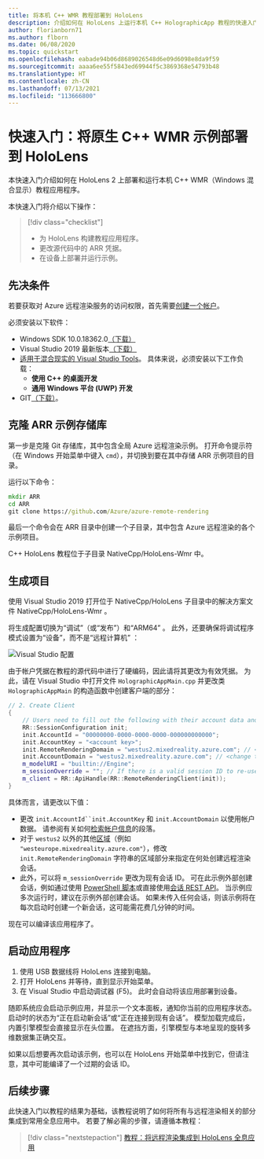 ```yaml
---
title: 将本机 C++ WMR 教程部署到 HoloLens
description: 介绍如何在 HoloLens 上运行本机 C++ HolographicApp 教程的快速入门
author: florianborn71
ms.author: flborn
ms.date: 06/08/2020
ms.topic: quickstart
ms.openlocfilehash: eabade94b06d8689026548d6e09d6098e8da9f59
ms.sourcegitcommit: aaaa6ee55f5843ed69944f5c3869368e54793b48
ms.translationtype: HT
ms.contentlocale: zh-CN
ms.lasthandoff: 07/13/2021
ms.locfileid: "113666800"
---
```

# <a name="quickstart-deploy-native-c-wmr-sample-to-hololens"></a>快速入门：将原生 C++ WMR 示例部署到 HoloLens

本快速入门介绍如何在 HoloLens 2 上部署和运行本机 C++ WMR（Windows 混合显示）教程应用程序。

本快速入门将介绍以下操作：

> [!div class="checklist"]
>
>* 为 HoloLens 构建教程应用程序。
>* 更改源代码中的 ARR 凭据。
>* 在设备上部署并运行示例。

## <a name="prerequisites"></a>先决条件

若要获取对 Azure 远程渲染服务的访问权限，首先需要[创建一个帐户](../../../how-tos/create-an-account.md)。

必须安装以下软件：

* Windows SDK 10.0.18362.0[（下载）](https://developer.microsoft.com/windows/downloads/windows-10-sdk)
* Visual Studio 2019 最新版本[（下载）](https://visualstudio.microsoft.com/vs/older-downloads/)
* [适用于混合现实的 Visual Studio Tools](/windows/mixed-reality/install-the-tools)。 具体来说，必须安装以下工作负载：
  * **使用 C++ 的桌面开发**
  * **通用 Windows 平台 (UWP) 开发**
* GIT[（下载）](https://git-scm.com/downloads)。

## <a name="clone-the-arr-samples-repository"></a>克隆 ARR 示例存储库

第一步是克隆 Git 存储库，其中包含全局 Azure 远程渲染示例。 打开命令提示符（在 Windows 开始菜单中键入 `cmd`），并切换到要在其中存储 ARR 示例项目的目录。

运行以下命令：

```cmd
mkdir ARR
cd ARR
git clone https://github.com/Azure/azure-remote-rendering
```

最后一个命令会在 ARR 目录中创建一个子目录，其中包含 Azure 远程渲染的各个示例项目。

C++ HoloLens 教程位于子目录 NativeCpp/HoloLens-Wmr 中。

## <a name="build-the-project"></a>生成项目

使用 Visual Studio 2019 打开位于 NativeCpp/HoloLens 子目录中的解决方案文件 NativeCpp/HoloLens-Wmr 。

将生成配置切换为“调试”（或“发布”）和“ARM64”  。 此外，还要确保将调试程序模式设置为“设备”，而不是“远程计算机” ：

![Visual Studio 配置](media/vs-config-native-cpp-tutorial.png)

由于帐户凭据在教程的源代码中进行了硬编码，因此请将其更改为有效凭据。 为此，请在 Visual Studio 中打开文件 `HolographicAppMain.cpp` 并更改类 `HolographicAppMain` 的构造函数中创建客户端的部分：

```cpp
// 2. Create Client
{
    // Users need to fill out the following with their account data and model
    RR::SessionConfiguration init;
    init.AccountId = "00000000-0000-0000-0000-000000000000";
    init.AccountKey = "<account key>";
    init.RemoteRenderingDomain = "westus2.mixedreality.azure.com"; // <change to the region that the rendering session should be created in>
    init.AccountDomain = "westus2.mixedreality.azure.com"; // <change to the region the account was created in>
    m_modelURI = "builtin://Engine";
    m_sessionOverride = ""; // If there is a valid session ID to re-use, put it here. Otherwise a new one is created
    m_client = RR::ApiHandle(RR::RemoteRenderingClient(init));
}
```

具体而言，请更改以下值：
* 更改 `init.AccountId``init.AccountKey` 和 `init.AccountDomain` 以使用帐户数据。 请参阅有关如何[检索帐户信息](../../../how-tos/create-an-account.md#retrieve-the-account-information)的段落。
* 对于 `westus2` 以外的其他[区域](../../../reference/regions.md)（例如 `"westeurope.mixedreality.azure.com"`），修改 `init.RemoteRenderingDomain` 字符串的区域部分来指定在何处创建远程渲染会话。
* 此外，可以将 `m_sessionOverride` 更改为现有会话 ID。 可在此示例外部创建会话，例如通过使用 [PowerShell 脚本](../../../samples/powershell-example-scripts.md#script-renderingsessionps1)或直接使用[会话 REST API](../../../how-tos/session-rest-api.md)。
当示例应多次运行时，建议在示例外部创建会话。 如果未传入任何会话，则该示例将在每次启动时创建一个新会话，这可能需花费几分钟的时间。

现在可以编译该应用程序了。

## <a name="launch-the-application"></a>启动应用程序

1. 使用 USB 数据线将 HoloLens 连接到电脑。
1. 打开 HoloLens 并等待，直到显示开始菜单。
1. 在 Visual Studio 中启动调试器 (F5)。 此时会自动将该应用部署到设备。

随即系统应会启动示例应用，并显示一个文本面板，通知你当前的应用程序状态。 启动时的状态为“正在启动新会话”或“正在连接到现有会话”。 模型加载完成后，内置引擎模型会直接显示在头位置。 在遮挡方面，引擎模型与本地呈现的旋转多维数据集正确交互。

 如果以后想要再次启动该示例，也可以在 HoloLens 开始菜单中找到它，但请注意，其中可能编译了一个过期的会话 ID。

## <a name="next-steps"></a>后续步骤

此快速入门以教程的结果为基础，该教程说明了如何将所有与远程渲染相关的部分集成到常用全息应用中。 若要了解必需的步骤，请遵循本教程：

> [!div class="nextstepaction"]
> [教程：将远程渲染集成到 HoloLens 全息应用](../../../tutorials/native-cpp/hololens/integrate-remote-rendering-into-holographic-app.md)
